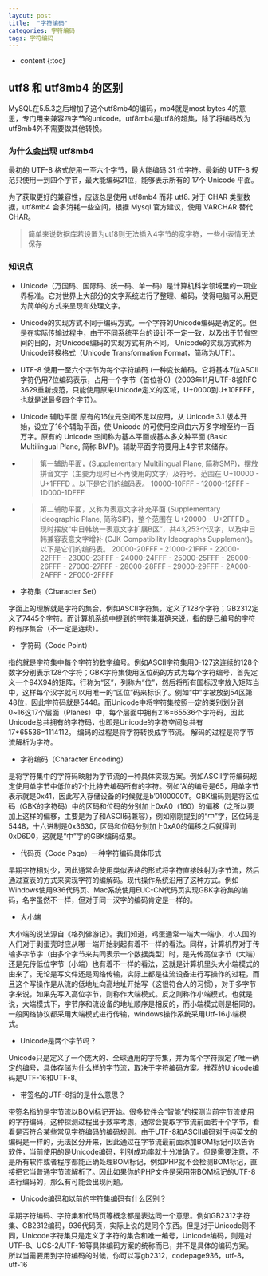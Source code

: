 ```yaml
---
layout: post
title:  "字符编码"
categories: 字符编码
tags: 字符编码
---
```


* content
{:toc}

## utf8 和 utf8mb4 的区别
MySQL在5.5.3之后增加了这个utf8mb4的编码，mb4就是most bytes 4的意思，专门用来兼容四字节的unicode。utf8mb4是utf8的超集，除了将编码改为utf8mb4外不需要做其他转换。




### 为什么会出现 utf8mb4
最初的 UTF-8 格式使用一至六个字节，最大能编码 31 位字符。最新的 UTF-8 规范只使用一到四个字节，最大能编码21位，能够表示所有的 17个 Unicode 平面。
   
为了获取更好的兼容性，应该总是使用 utf8mb4 而非 utf8.  对于 CHAR 类型数据，utf8mb4 会多消耗一些空间，根据 Mysql 官方建议，使用 VARCHAR  替代 CHAR。   

> 简单来说数据库若设置为utf8则无法插入4字节的宽字符，一些小表情无法保存

### 知识点
* Unicode（万国码、国际码、统一码、单一码）是计算机科学领域里的一项业界标准。它对世界上大部分的文字系统进行了整理、编码，使得电脑可以用更为简单的方式来呈现和处理文字。

* Unicode的实现方式不同于编码方式。一个字符的Unicode编码是确定的。但是在实际传输过程中，由于不同系统平台的设计不一定一致，以及出于节省空间的目的，对Unicode编码的实现方式有所不同。
  Unicode的实现方式称为Unicode转换格式（Unicode Transformation Format，简称为UTF）。

* UTF-8 使用一至六个字节为每个字符编码 (一种变长编码，它将基本7位ASCII字符仍用7位编码表示，占用一个字节（首位补0)（2003年11月UTF-8被RFC 3629重新规范，只能使用原来Unicode定义的区域，U+0000到U+10FFFF，也就是说最多四个字节）。  

* Unicode 辅助平面  原有的16位元空间不足以应用，从 Unicode 3.1 版本开始，设立了16个辅助平面，使 Unicode 的可使用空间由六万多字增至约一百万字。原有的 Unicode 空间称为基本平面或基本多文种平面 (Basic Multilingual Plane, 简称 BMP)。辅助平面字符要用上4字节来储存。

* > 第一辅助平面，(Supplementary Multilingual Plane, 简称SMP)，摆放拼音文字（主要为现时已不再使用的文字）及符号。范围在 U+10000 - U+1FFFD 。以下是它们的编码表。
    10000-10FFF - 12000-12FFF - 1D000-1DFFF 
    
* > 第二辅助平面，又称为表意文字补充平面 (Supplementary Ideographic Plane, 简称SIP)，整个范围在 U+20000 - U+2FFFD 。现时摆放“中日韩统一表意文字扩展B区”，共43,253个汉字，以及中日韩兼容表意文字增补 (CJK Compatibility Ideographs Supplement)。以下是它们的编码表。
    20000-20FFF - 21000-21FFF - 22000-22FFF - 23000-23FFF - 24000-24FFF - 25000-25FFF - 26000-26FFF - 27000-27FFF - 28000-28FFF - 29000-29FFF - 2A000-2AFFF - 2F000-2FFFF
    

* 字符集（Character Set）

字面上的理解就是字符的集合，例如ASCII字符集，定义了128个字符；GB2312定义了7445个字符。而计算机系统中提到的字符集准确来说，指的是已编号的字符的有序集合（不一定是连续）。

* 字符码（Code Point）

指的就是字符集中每个字符的数字编号。例如ASCII字符集用0-127这连续的128个数字分别表示128个字符；GBK字符集使用区位码的方式为每个字符编号，首先定义一个94X94的矩阵，行称为“区”，列称为“位”，然后将所有国标汉字放入矩阵当中，这样每个汉字就可以用唯一的“区位”码来标识了。例如“中”字被放到54区第48位，因此字符码就是5448。而Unicode中将字符集按照一定的类别划分到0~16这17个层面（Planes）中，每个层面中拥有216=65536个字符码，因此Unicode总共拥有的字符码，也即是Unicode的字符空间总共有17*65536=1114112。
编码的过程是将字符转换成字节流。
解码的过程是将字节流解析为字符。

* 字符编码（Character Encoding）

是将字符集中的字符码映射为字节流的一种具体实现方案。例如ASCII字符编码规定使用单字节中低位的7个比特去编码所有的字符。例如‘A’的编号是65，用单字节表示就是0x41，因此写入存储设备的时候就是b’01000001’。GBK编码则是将区位码（GBK的字符码）中的区码和位码的分别加上0xA0（160）的偏移（之所以要加上这样的偏移，主要是为了和ASCII码兼容），例如刚刚提到的“中”字，区位码是5448，十六进制是0x3630，区码和位码分别加上0xA0的偏移之后就得到0xD6D0，这就是“中”字的GBK编码结果。

* 代码页（Code Page）一种字符编码具体形式

早期字符相对少，因此通常会使用类似表格的形式将字符直接映射为字节流，然后通过查表的方式来实现字符的编解码。现代操作系统沿用了这种方式。例如Windows使用936代码页、Mac系统使用EUC-CN代码页实现GBK字符集的编码，名字虽然不一样，但对于同一汉字的编码肯定是一样的。

* 大小端

大小端的说法源自《格列佛游记》。我们知道，鸡蛋通常一端大一端小，小人国的人们对于剥蛋壳时应从哪一端开始剥起有着不一样的看法。同样，计算机界对于传输多字节字（由多个字节来共同表示一个数据类型）时，是先传高位字节（大端）还是先传低位字节（小端）也有着不一样的看法，这就是计算机里头大小端模式的由来了。无论是写文件还是网络传输，实际上都是往流设备进行写操作的过程，而且这个写操作是从流的低地址向高地址开始写（这很符合人的习惯），对于多字节字来说，如果先写入高位字节，则称作大端模式。反之则称作小端模式。也就是说，大端模式下，字节序和流设备的地址顺序是相反的，而小端模式则是相同的。一般网络协议都采用大端模式进行传输，windows操作系统采用Utf-16小端模式。   

* Unicode是两个字节吗？

Unicode只是定义了一个庞大的、全球通用的字符集，并为每个字符规定了唯一确定的编号，具体存储为什么样的字节流，取决于字符编码方案。推荐的Unicode编码是UTF-16和UTF-8。   

* 带签名的UTF-8指的是什么意思？

带签名指的是字节流以BOM标记开始。很多软件会“智能”的探测当前字节流使用的字符编码，这种探测过程出于效率考虑，通常会提取字节流前面若干个字节，看看是否符合某些常见字符编码的编码规则。由于UTF-8和ASCII编码对于纯英文的编码是一样的，无法区分开来，因此通过在字节流最前面添加BOM标记可以告诉软件，当前使用的是Unicode编码，判别成功率就十分准确了。但是需要注意，不是所有软件或者程序都能正确处理BOM标记，例如PHP就不会检测BOM标记，直接把它当普通字节流解析了。因此如果你的PHP文件是采用带BOM标记的UTF-8进行编码的，那么有可能会出现问题。   

* Unicode编码和以前的字符集编码有什么区别？

早期字符编码、字符集和代码页等概念都是表达同一个意思。例如GB2312字符集、GB2312编码，936代码页，实际上说的是同个东西。但是对于Unicode则不同，Unicode字符集只是定义了字符的集合和唯一编号，Unicode编码，则是对UTF-8、UCS-2/UTF-16等具体编码方案的统称而已，并不是具体的编码方案。所以当需要用到字符编码的时候，你可以写gb2312，codepage936，utf-8，utf-16
